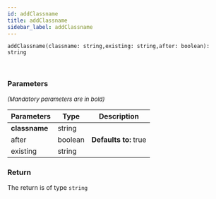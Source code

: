 ```yaml
---
id: addClassname
title: addClassname
sidebar_label: addClassname
---
```


```tsx
addClassname(classname: string,existing: string,after: boolean): string
```
<br/>



### Parameters

<font size="2"><i>(Mandatory parameters are in bold)</i></font>

| Parameters | Type | Description |
| --------- | ---- | ----------- |
| **classname** | string |  |
| after | boolean | **Defaults to:** true |
| existing | string |  |


### Return



The return is of type <code>string</code>